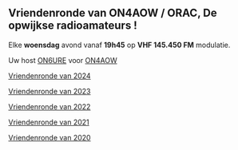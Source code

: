 ## Vriendenronde van ON4AOW / ORAC, De opwijkse radioamateurs !
Elke **woensdag** avond vanaf **19h45** op **VHF 145.450 FM** modulatie.

Uw host [ON6URE](https://on6ure.be) voor [ON4AOW](https://on4aow.club)

[Vriendenronde van 2024](2024/)

[Vriendenronde van 2023](2023/)

[Vriendenronde van 2022](2022/)

[Vriendenronde van 2021](2021/)

[Vriendenronde van 2020](2020/)


